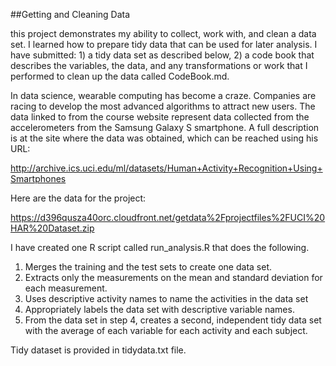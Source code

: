 ##Getting and Cleaning Data

 this project demonstrates my ability to collect, work with, and clean a data set. I learned how to prepare tidy data that can be used for later analysis. I have submitted: 1) a tidy data set as described below, 2) a code book that describes the variables, the data, and any transformations or work that I performed to clean up the data called CodeBook.md. 

In data science, wearable computing has become a craze. Companies are racing to develop the most advanced algorithms to attract new users. The data linked to from the course website represent data collected from the accelerometers from the Samsung Galaxy S smartphone. A full description is at the site where the data was obtained, which can be reached using his URL: 

http://archive.ics.uci.edu/ml/datasets/Human+Activity+Recognition+Using+Smartphones 

Here are the data for the project: 

https://d396qusza40orc.cloudfront.net/getdata%2Fprojectfiles%2FUCI%20HAR%20Dataset.zip 

I have created one R script called run_analysis.R that does the following. 
1. Merges the training and the test sets to create one data set.
2. Extracts only the measurements on the mean and standard deviation for each measurement. 
3. Uses descriptive activity names to name the activities in the data set
4. Appropriately labels the data set with descriptive variable names. 
5. From the data set in step 4, creates a second, independent tidy data set with the average of each variable for each activity and each subject.

Tidy dataset is provided in tidydata.txt file.
